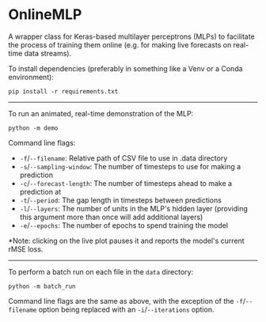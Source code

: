 # OnlineMLP
A wrapper class for Keras-based multilayer perceptrons (MLPs) to facilitate the process of training them online (e.g.
for making live forecasts on real-time data streams).

To install dependencies (preferably in something like a Venv or a Conda environment):

```pip install -r requirements.txt```

---

To run an animated, real-time demonstration of the MLP:

```python -m demo```

Command line flags:
- `-f`/`--filename`: Relative path of CSV file to use in .data directory
- `-s`/`--sampling-window`: The number of timesteps to use for making a prediction
- `-c`/`--forecast-length`: The number of timesteps ahead to make a prediction at
- `-t`/`--period`: The gap length in timesteps between predictions
- `-l`/`--layers`: The number of units in the MLP's hidden layer (providing this argument more than once will add
                   additional layers)
- `-e`/`--epochs`: The number of epochs to spend training the model

\*Note: clicking on the live plot pauses it and reports the model's current rMSE loss.

---


To perform a batch run on each file in the ```data``` directory: 

```python -m batch_run```

Command line flags are the same as above, with the exception of the `-f`/`--filename` option being replaced with an
`-i`/`--iterations` option.